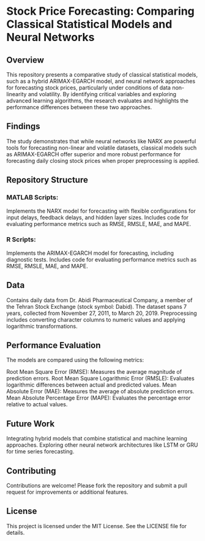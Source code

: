 # Stock Price Forecasting: Comparing Classical Statistical Models and Neural Networks
## Overview
This repository presents a comparative study of classical statistical models, such as a hybrid ARIMAX-EGARCH model, and neural network approaches for forecasting stock prices, particularly under conditions of data non-linearity and volatility. By identifying critical variables and exploring advanced learning algorithms, the research evaluates and highlights the performance differences between these two approaches.

## Findings
The study demonstrates that while neural networks like NARX are powerful tools for forecasting non-linear and volatile datasets, classical models such as ARIMAX-EGARCH offer superior and more robust performance for forecasting daily closing stock prices when proper preprocessing is applied.

## Repository Structure
### MATLAB Scripts:

Implements the NARX model for forecasting with flexible configurations for input delays, feedback delays, and hidden layer sizes.
Includes code for evaluating performance metrics such as RMSE, RMSLE, MAE, and MAPE.
### R Scripts:

Implements the ARIMAX-EGARCH model for forecasting, including diagnostic tests.
Includes code for evaluating performance metrics such as RMSE, RMSLE, MAE, and MAPE.
## Data

Contains daily data from Dr. Abidi Pharmaceutical Company, a member of the Tehran Stock Exchange (stock symbol: Dabid).
The dataset spans 7 years, collected from November 27, 2011, to March 20, 2019.
Preprocessing includes converting character columns to numeric values and applying logarithmic transformations.
## Performance Evaluation
The models are compared using the following metrics:

Root Mean Square Error (RMSE): Measures the average magnitude of prediction errors.
Root Mean Square Logarithmic Error (RMSLE): Evaluates logarithmic differences between actual and predicted values.
Mean Absolute Error (MAE): Measures the average of absolute prediction errors.
Mean Absolute Percentage Error (MAPE): Evaluates the percentage error relative to actual values.
## Future Work
Integrating hybrid models that combine statistical and machine learning approaches.
Exploring other neural network architectures like LSTM or GRU for time series forecasting.
## Contributing
Contributions are welcome! Please fork the repository and submit a pull request for improvements or additional features.

## License
This project is licensed under the MIT License. See the LICENSE file for details.
